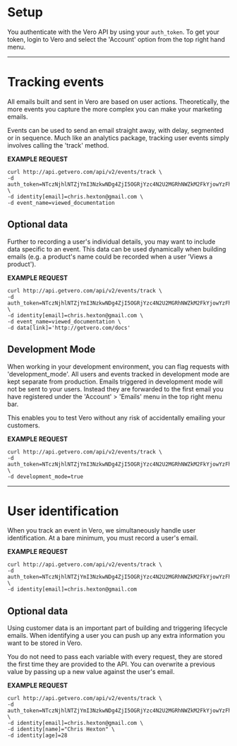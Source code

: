 # Setup

You authenticate with the Vero API by using your `auth_token`. To get your token, login to Vero and select the 'Account' option from the top right hand menu.

***


# Tracking events

All emails built and sent in Vero are based on user actions. Theoretically, the more events you capture the more complex you can make your marketing emails.

Events can be used to send an email straight away, with delay, segmented or in sequence. Much like an analytics package, tracking user events simply involves calling the 'track' method.

**EXAMPLE REQUEST**
```curl
curl http://api.getvero.com/api/v2/events/track \
-d auth_token=NTczNjhlNTZjYmI3NzkwNDg4ZjI5OGRjYzc4N2U2MGRhNWZkM2FkYjowYzFhZDc2OGNiZDk5OTA1MzI5YmY3YjMxM2FjZDI1NWNlMGIxMWZm \ 
-d identity[email]=chris.hexton@gmail.com \
-d event_name=viewed_documentation 
```

## Optional data

Further to recording a user's individual details, you may want to include data specific to an event. This data can be used dynamically when building emails (e.g. a product's name could be recorded when a user 'Views a product').

**EXAMPLE REQUEST**
```curl
curl http://api.getvero.com/api/v2/events/track \
-d auth_token=NTczNjhlNTZjYmI3NzkwNDg4ZjI5OGRjYzc4N2U2MGRhNWZkM2FkYjowYzFhZDc2OGNiZDk5OTA1MzI5YmY3YjMxM2FjZDI1NWNlMGIxMWZm \ 
-d identity[email]=chris.hexton@gmail.com \
-d event_name=viewed_documentation \
-d data[link]='http://getvero.com/docs'
```

## Development Mode

When working in your development environment, you can flag requests with 'development_mode'. All users and events tracked in development mode are kept separate from production. Emails triggered in development mode will not be sent to your users. Instead they are forwarded to the first email you have registered under the 'Account' > 'Emails' menu in the top right menu bar.

This enables you to test Vero without any risk of accidentally emailing your customers.

**EXAMPLE REQUEST**
```curl
curl http://api.getvero.com/api/v2/events/track \
-d auth_token=NTczNjhlNTZjYmI3NzkwNDg4ZjI5OGRjYzc4N2U2MGRhNWZkM2FkYjowYzFhZDc2OGNiZDk5OTA1MzI5YmY3YjMxM2FjZDI1NWNlMGIxMWZm \ 
-d development_mode=true
```

***

# User identification

When you track an event in Vero, we simultaneously handle user identification. At a bare minimum, you must record a user's email.

**EXAMPLE REQUEST**
```curl
curl http://api.getvero.com/api/v2/events/track \
-d
auth_token=NTczNjhlNTZjYmI3NzkwNDg4ZjI5OGRjYzc4N2U2MGRhNWZkM2FkYjowYzFhZDc2OGNiZDk5OTA1MzI5YmY3YjMxM2FjZDI1NWNlMGIxMWZm \
-d identity[email]=chris.hexton@gmail.com
```

## Optional data

Using customer data is an important part of building and triggering lifecycle emails. When identifying a user you can push up any extra information you want to be stored in Vero.

You do not need to pass each variable with every request, they are stored the first time they are provided to the API. You can overwrite a previous value by passing up a new value against the user's email.

**EXAMPLE REQUEST**
```curl
curl http://api.getvero.com/api/v2/events/track \
-d auth_token=NTczNjhlNTZjYmI3NzkwNDg4ZjI5OGRjYzc4N2U2MGRhNWZkM2FkYjowYzFhZDc2OGNiZDk5OTA1MzI5YmY3YjMxM2FjZDI1NWNlMGIxMWZm \ 
-d identity[email]=chris.hexton@gmail.com \
-d identity[name]="Chris Hexton" \
-d identity[age]=28
```

